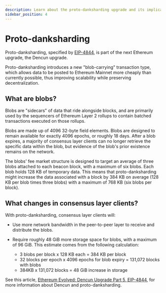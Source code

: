 ```yaml
---
description: Learn about the proto-danksharding upgrade and its implications for node operators.
sidebar_position: 4
---
```


# Proto-danksharding

Proto-danksharding, specified by [EIP-4844](https://eips.ethereum.org/EIPS/eip-4844), is part of
the next Ethereum upgrade, the Dencun upgrade.

Proto-danksharding introduces a new "blob-carrying" transaction type, which allows data to be posted
to Ethereum Mainnet more cheaply than currently possible, thus improving scalability while
preserving decentralization.

## What are blobs?

Blobs are "sidecars" of data that ride alongside blocks, and are primarily used by the sequencers of
Ethereum Layer 2 rollups to contain batched transactions executed on those rollups.

Blobs are made up of 4096 32-byte field elements.
Blobs are designed to remain available for exactly 4096 epochs, or roughly 18 days.
After a blob expires, a majority of consensus layer clients can no longer retrieve the specific
data within the blob, but evidence of the blob's prior existence remains on the network.

The blobs' fee market structure is designed to target an average of three blobs attached to each
beacon block, with a maximum of six blobs.
Each blob holds 128 KB of temporary data.
This means that proto-danksharding might increase the data associated with a block by 384 KB on
average (128 KB per blob times three blobs) with a maximum of 768 KB (six blobs per block).

## What changes in consensus layer clients?

With proto-danksharding, consensus layer clients will:

- Use more network bandwidth in the peer-to-peer layer to receive and distribute the blobs.

- Require roughly 48 GiB more storage space for blobs, with a maximum of 96 GiB.
  This estimate comes from the following calculation:

  - 3 blobs per block x 128 KB each = 384 KB per block
  - 32 blocks per epoch x 4096 epochs for blob expiry = 131,072 blocks with blobs
  - 384KB x 131,072 blocks = 48 GiB increase in storage

See this article,
[Ethereum Evolved: Dencun Upgrade Part 5, EIP-4844](https://consensys.io/blog/ethereum-evolved-dencun-upgrade-part-5-eip-4844),
for more information about Dencun and proto-danksharding.
